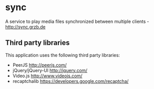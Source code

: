 # sync
A service to play media files synchronized between multiple clients - http://sync.grzb.de

## Third party libraries
This application uses the following third party libraries:

- PeerJS http://peerjs.com/
- jQuery/jQuery-UI http://jquery.com/
- Video.js http://www.videojs.com/
- recaptchalib https://developers.google.com/recaptcha/

